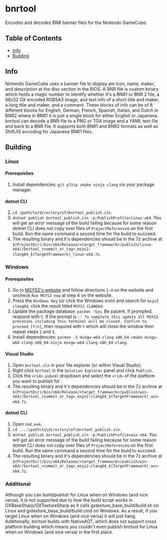 # bnrtool
Encodes and decodes BNR banner files for the Nintendo GameCube.

## Table of Contents
- [Info](#info)
- [Building](#building)

## Info
Nintendo GameCube uses a banner file to display am icon, name, maker, and description at the disc section in the BIOS. A BNR file is custom binary which holds a magic number to identify whether it's a BNR1 or BNR 2 file, a 96x32 GX encoded RGB5A3 image, and text info of a short title and maker, a long title and maker, and a comment. These blocks of info can be of 6 different blocks for English, German, French, Spanish, Italian, and Dutch in BNR2 where in BNR1 it is just a single block for either English or Japanese. bnrtool can decode a BNR file to a PNG or TGA image and a YAML text file and back to a BNR file. It supports both BNR1 and BNR2 formats as well as ShiftJIS encoding for Japanese BNR1 files.

## Building

### Linux

#### Prerequisites
1. Install dependencies: `git p7zip cmake ninja clang` via your package manager.

#### dotnet CLI
2. `cd /path/to/directory/of/bnrtool_publish.sln`.
3. `dotnet publish bnrtool_publish.sln -p:PublishProfile=linux-x64`. You will get an error message of the build failing because for some reason dotnet CLI does not copy over files of `ProjectReference`s on the first build. Run the same command a second time for the build to succeed.
4. The resulting binary and it's dependencies should be in the 7z archive at `$(ProjectDir)/bin/x64/Release/<target_framework>/publish/linux-x64//bnrtool_<commit_or_tag>_msys2-clang64_$(TargetFramework)_linux-x64.7z`.

### Windows

#### Prerequisites
1. Go to [MSYS2's website](https://www.msys2.org) and follow directions `1-4` on the website and uncheck `Run MSYS2 now` at step 4 on the website.
2. Press the `Windows Key` (or click the Windows icon) and search for `msys2 clang64`, click the result titled `MSYS2 CLANG64`.
3. Update the package database: `pacman -Syu`. Be patient. If prompted, respond with `Y`. If the prompt is `:: To complete this update all MSYS2 processes including this terminal will be closed. Confirm to proceed [Y/n]`, then respond with `Y` which will close the window then repeat steps `2` and `3`.
4. Install dependencies: `pacman -S mingw-w64-clang-x86_64-cmake mingw-w64-clang-x86_64-ninja mingw-w64-clang-x86_64-clang`.

#### Visual Studio
1. Open `bnrtool.sln` in your file explorer (or within Visual Studio).
2. Right click `bnrtool` in the `Solution Explorer` panel and click `Publish`.
3. Click the `<rid>.pubxml` dropdown and select the `<rid>` of the platform you want to publish for`.
4. The resulting binary and it's dependencies should be in the 7z archive at `$(ProjectDir)/bin/x64/Release/<target_framework>/publish/win-x64//bnrtool_<commit_or_tag>_msys2-clang64_$(TargetFramework)_win-x64.7z`.

#### dotnet CLI
1. Open `cmd.exe`.
2. `cd ...:\path\to\directory\of\bnrtool_publish.sln`.
3. `dotnet publish bnrtool_publish.sln -p:PublishProfile=win-x64`. You will get an error message of the build failing because for some reason dotnet CLI does not copy over files of `ProjectReference`s on the first build. Run the same command a second time for the build to succeed.
4. The resulting binary and it's dependencies should be in the 7z archive at `$(ProjectDir)/bin/x64/Release/<target_framework>/publish/win-x64//bnrtool_<commit_or_tag>_msys2-clang64_$(TargetFramework)_win-x64.7z`.

### Additional
Although you can build/publish for Linux when on Windows (and vice versa), it is not supported due to how the build script works in GXBaseSharp/GXTextureSharp as it calls gxtexture_base_build/build.sh on Linux and gxtexture_base_build/build.cmd on Windows. As a result, if you target Linux when on Windows (and vice versa) it will just hang. Additionally, bnrtool builds with NativeAOT, which does not support cross platform building which means you couldn't even publish bnrtool for Linux when on Windows (and vice versa) in the first place.
